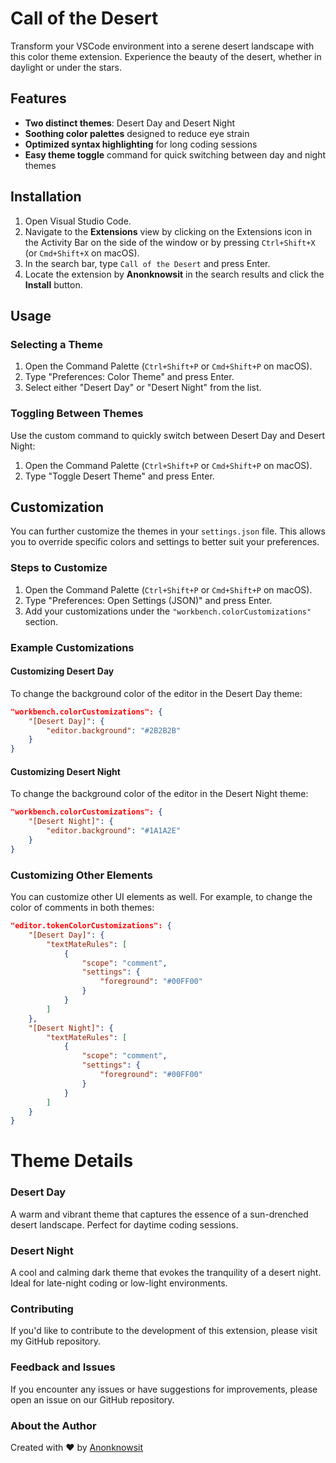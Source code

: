 # Call of the Desert

Transform your VSCode environment into a serene desert landscape with this color theme extension. Experience the beauty of the desert, whether in daylight or under the stars.

## Features

- **Two distinct themes**: Desert Day and Desert Night
- **Soothing color palettes** designed to reduce eye strain
- **Optimized syntax highlighting** for long coding sessions
- **Easy theme toggle** command for quick switching between day and night themes

## Installation

1. Open Visual Studio Code.
2. Navigate to the **Extensions** view by clicking on the Extensions icon in the Activity Bar on the side of the window or by pressing `Ctrl+Shift+X` (or `Cmd+Shift+X` on macOS).
3. In the search bar, type `Call of the Desert` and press Enter.
4. Locate the extension by **Anonknowsit** in the search results and click the **Install** button.

## Usage

### Selecting a Theme

1. Open the Command Palette (`Ctrl+Shift+P` or `Cmd+Shift+P` on macOS).
2. Type "Preferences: Color Theme" and press Enter.
3. Select either "Desert Day" or "Desert Night" from the list.

### Toggling Between Themes

Use the custom command to quickly switch between Desert Day and Desert Night:

1. Open the Command Palette (`Ctrl+Shift+P` or `Cmd+Shift+P` on macOS).
2. Type "Toggle Desert Theme" and press Enter.

## Customization

You can further customize the themes in your `settings.json` file. This allows you to override specific colors and settings to better suit your preferences.

### Steps to Customize

1. Open the Command Palette (`Ctrl+Shift+P` or `Cmd+Shift+P` on macOS).
2. Type "Preferences: Open Settings (JSON)" and press Enter.
3. Add your customizations under the `"workbench.colorCustomizations"` section.

### Example Customizations

#### Customizing Desert Day

To change the background color of the editor in the Desert Day theme:

```json
"workbench.colorCustomizations": {
    "[Desert Day]": {
        "editor.background": "#2B2B2B"
    }
}
```

#### Customizing Desert Night

To change the background color of the editor in the Desert Night theme:

```json
"workbench.colorCustomizations": {
    "[Desert Night]": {
        "editor.background": "#1A1A2E"
    }
}
```

### Customizing Other Elements

You can customize other UI elements as well. For example, to change the color of comments in both themes:

```json
"editor.tokenColorCustomizations": {
    "[Desert Day]": {
        "textMateRules": [
            {
                "scope": "comment",
                "settings": {
                    "foreground": "#00FF00"
                }
            }
        ]
    },
    "[Desert Night]": {
        "textMateRules": [
            {
                "scope": "comment",
                "settings": {
                    "foreground": "#00FF00"
                }
            }
        ]
    }
}
```

# Theme Details

### Desert Day

A warm and vibrant theme that captures the essence of a sun-drenched desert landscape. Perfect for daytime coding sessions.

### Desert Night

A cool and calming dark theme that evokes the tranquility of a desert night. Ideal for late-night coding or low-light environments.

### Contributing

If you'd like to contribute to the development of this extension, please visit my GitHub repository.

### Feedback and Issues

If you encounter any issues or have suggestions for improvements, please open an issue on our GitHub repository.

### About the Author

Created with ❤️ by [Anonknowsit](https://github.com/anonknowsit)
